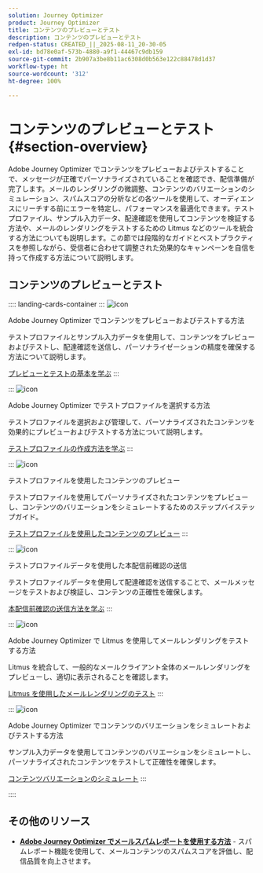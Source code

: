 ```yaml
---
solution: Journey Optimizer
product: Journey Optimizer
title: コンテンツのプレビューとテスト
description: コンテンツのプレビューとテスト
redpen-status: CREATED_||_2025-08-11_20-30-05
exl-id: bd78e0af-573b-4880-a9f1-44467c9db159
source-git-commit: 2b907a3be8b11ac6308d0b563e122c88478d1d37
workflow-type: ht
source-wordcount: '312'
ht-degree: 100%

---
```


# コンテンツのプレビューとテスト{#section-overview}

Adobe Journey Optimizer でコンテンツをプレビューおよびテストすることで、メッセージが正確でパーソナライズされていることを確認でき、配信準備が完了します。メールのレンダリングの微調整、コンテンツのバリエーションのシミュレーション、スパムスコアの分析などの各ツールを使用して、オーディエンスにリーチする前にエラーを特定し、パフォーマンスを最適化できます。テストプロファイル、サンプル入力データ、配達確認を使用してコンテンツを検証する方法や、メールのレンダリングをテストするための Litmus などのツールを統合する方法についても説明します。この節では段階的なガイドとベストプラクティスを参照しながら、受信者に合わせて調整された効果的なキャンペーンを自信を持って作成する方法について説明します。

## コンテンツのプレビューとテスト

:::: landing-cards-container
:::
![icon](https://cdn.experienceleague.adobe.com/icons/circle-play.svg?lang=ja)

Adobe Journey Optimizer でコンテンツをプレビューおよびテストする方法

テストプロファイルとサンプル入力データを使用して、コンテンツをプレビューおよびテストし、配達確認を送信し、パーソナライゼーションの精度を確保する方法について説明します。

[プレビューとテストの基本を学ぶ](../using/content-management/preview-test.md)
:::

:::
![icon](https://cdn.experienceleague.adobe.com/icons/list-check.svg?lang=ja)

Adobe Journey Optimizer でテストプロファイルを選択する方法

テストプロファイルを選択および管理して、パーソナライズされたコンテンツを効果的にプレビューおよびテストする方法について説明します。

[テストプロファイルの作成方法を学ぶ](../using/content-management/test-profiles.md)
:::

:::
![icon](https://cdn.experienceleague.adobe.com/icons/bullseye.svg?lang=ja)

テストプロファイルを使用したコンテンツのプレビュー

テストプロファイルを使用してパーソナライズされたコンテンツをプレビューし、コンテンツのバリエーションをシミュレートするためのステップバイステップガイド。

[テストプロファイルを使用したコンテンツのプレビュー](../using/content-management/preview.md)
:::

:::
![icon](https://cdn.experienceleague.adobe.com/icons/envelope.svg?lang=ja)

テストプロファイルデータを使用した本配信前確認の送信

テストプロファイルデータを使用して配達確認を送信することで、メールメッセージをテストおよび検証し、コンテンツの正確性を確保します。

[本配信前確認の送信方法を学ぶ](../using/content-management/proofs.md)
:::

:::
![icon](https://cdn.experienceleague.adobe.com/icons/eye.svg?lang=ja)

Adobe Journey Optimizer で Litmus を使用してメールレンダリングをテストする方法

Litmus を統合して、一般的なメールクライアント全体のメールレンダリングをプレビューし、適切に表示されることを確認します。

[Litmus を使用したメールレンダリングのテスト](../using/content-management/rendering.md)
:::

:::
![icon](https://cdn.experienceleague.adobe.com/icons/code-branch.svg)

Adobe Journey Optimizer でコンテンツのバリエーションをシミュレートおよびテストする方法

サンプル入力データを使用してコンテンツのバリエーションをシミュレートし、パーソナライズされたコンテンツをテストして正確性を確保します。

[コンテンツバリエーションのシミュレート](../using/test-approve/simulate-sample-input.md)
:::

::::


## その他のリソース

- **[Adobe Journey Optimizer でメールスパムレポートを使用する方法](../using/content-management/spam-report.md)** - スパムレポート機能を使用して、メールコンテンツのスパムスコアを評価し、配信品質を向上させます。
